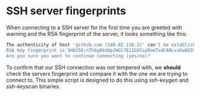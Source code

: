 # SSH server fingerprints
When connecting to a SSH server for the first time you are greeted with warning and the RSA fingerprint of the server, it looks something like this:

```bash
The authenticity of host 'github.com (140.82.118.3)' can't be established.
RSA key fingerprint is SHA256:nThbg6kXUpJWGl7E1IGOCspRomTxdCARLviKw6E5SY8.
Are you sure you want to continue connecting (yes/no)?
```

To confirm that our SSH connection was not tempered with, we **should** check the servers fingerprint and compare it with the one we are trying to connect to. This simple script is designed to do this using *ssh-keygen* and *ssh-keyscan* binaries.  
